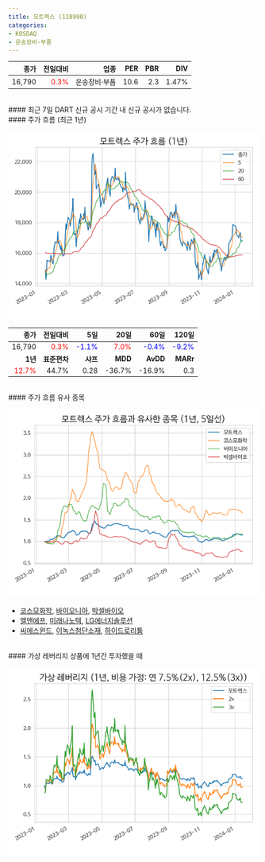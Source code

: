 ```yaml
---
title: 모트렉스 (118990)
categories:
- KOSDAQ
- 운송장비·부품
---
```


|**종가**|**전일대비**|**업종**|**PER**|**PBR**|**DIV**|
|-------:|-----------:|-------:|------:|------:|------:|
|16,790|<span style="color: red">0.3%</span>|운송장비·부품|10.6|2.3|1.47%|

<!-- more -->

<br>
#### 최근 7일 DART 신규 공시
기간 내 신규 공시가 없습니다.

<br>
#### 주가 흐름 (최근 1년)

![118990](/assets/images/stock/118990.png)

|**종가**|**전일대비**|**5일**|**20일**|**60일**|**120일**|
|---:|-------:|--:|---:|---:|----:|
|16,790|<span style="color: red">0.3%</span>|<span style="color: blue">-1.1%</span>|<span style="color: red">7.0%</span>|<span style="color: blue">-0.4%</span>|<span style="color: blue">-9.2%</span>|
|**1년**|**표준편차**|**샤프**|**MDD**|**AvDD**|**MARr**|
|<span style="color: red">12.7%</span>|44.7%|0.28|-36.7%|-16.9%|0.3|

<br>
#### 주가 흐름 유사 종목

![118990](/assets/images/stock/118990_corr.png)

- [코스모화학](/005420/), [바이오니아](/064550/), [박셀바이오](/323990/)
- [엘앤에프](/066970/), [미래나노텍](/095500/), [LG에너지솔루션](/373220/)
- [씨에스윈드](/112610/), [이녹스첨단소재](/272290/), [하이드로리튬](/101670/)

<br>
#### 가상 레버리지 상품에 1년간 투자했을 때

![118990](/assets/images/stock/118990_2x.png)

[^corr]: 상관계수를 이용하여 분석하였습니다.